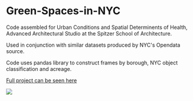 # Green-Spaces-in-NYC

Code assembled for Urban Conditions and Spatial Determinents of Health, Advanced Architectural Studio at the Spitzer School of Architecture. 

Used in conjunction with similar datasets produced by NYC's Opendata source. 

Code uses pandas library to construct frames by borough, NYC object classification and acreage.

[Full project can be seen here](https://tanhatabassum.com/spatial-determinants-of-cities)

![](mapsdensity.gif)
